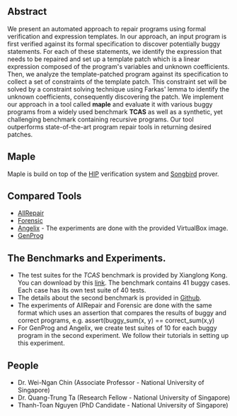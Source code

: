 <!-- You can use the [editor on GitHub](https://github.com/maple-repair/expression-templates/edit/master/index.md) to maintain and preview the content for your website in Markdown files. -->

<!-- # Automated Program Repair using Formal Specifications. -->

## Abstract
  We present an automated approach to repair programs using formal
  verification and expression templates. In our approach, an input program
  is first verified against its formal specification to discover
  potentially buggy statements. For each of these statements, we identify
  the expression that needs to be repaired and set up a template patch
  which is a linear expression composed of the program's variables and
  unknown coefficients. Then, we analyze the template-patched program
  against its specification to collect a set of constraints of the template
  patch. This constraint set will be solved by a constraint solving
  technique using Farkas' lemma to identify the unknown coefficients,
  consequently discovering the patch. We implement our approach in a tool
  called **maple** and evaluate it with various buggy programs from a widely
  used benchmark **TCAS** as well as a synthetic, yet challenging benchmark
  containing recursive programs. Our tool outperforms state-of-the-art
  program repair tools in returning desired patches.

## Maple
Maple is build on top of the [HIP](http://loris-5.d2.comp.nus.edu.sg/hip/index.html)
verification system and [Songbird](https://songbird-prover.github.io/) prover. 

## Compared Tools
- [AllRepair](https://github.com/batchenRothenberg/AllRepair)
- [Forensic](http://www.informatik.uni-bremen.de/agra/eng/forensic.php)
- [Angelix](https://github.com/mechtaev/angelix) - The experiments are done with
  the provided VirtualBox image.
- [GenProg](https://github.com/squaresLab/genprog-code)

## The Benchmarks and Experiments.
- The test suites for the *TCAS* benchmark is provided by Xianglong Kong. You
  can download by this [link](files/genprog-demo.zip). The benchmark contains 41
  buggy cases. Each case has its own test suite of 40 tests.
- The details about the second benchmark is provided
in [Github](https://github.com/maple-repair/recursive-benchmark).
- The experiments of AllRepair and Forensic are done with the same format which
  uses an assertion that compares the results of buggy and correct programs,
  e.g. assert(buggy\_sum(x, y) == correct\_sum(x,y)
- For GenProg and Angelix, we create test suites of 10 for each buggy program in
  the second experiment. We follow their tutorials in setting up this experiment.

## People
- Dr. Wei-Ngan Chin (Associate Professor - National University of Singapore)
- Dr. Quang-Trung Ta (Research Fellow - National University of Singapore) 
- Thanh-Toan Nguyen (PhD Candidate - National University of Singapore)

<!-- ## Our VMCAI paper -->

<!-- ## Header 2 -->
<!-- ### Header 3 -->

<!-- - Bulleted -->
<!-- - List -->

<!-- 1. Numbered -->
<!-- 2. List -->

<!-- **Bold** and _Italic_ and `Code` text -->

<!-- [Link](url) and ![Image](src) -->
<!-- ``` -->

<!-- For more details see [GitHub Flavored Markdown](https://guides.github.com/features/mastering-markdown/). -->

<!-- ### Jekyll Themes -->

<!-- Your Pages site will use the layout and styles from the Jekyll theme you have selected in your [repository settings](https://github.com/maple-repair/expression-templates/settings). The name of this theme is saved in the Jekyll `_config.yml` configuration file. -->

<!-- ### Support or Contact -->

<!-- Having trouble with Pages? Check out our [documentation](https://help.github.com/categories/github-pages-basics/) or [contact support](https://github.com/contact) and we’ll help you sort it out. -->
